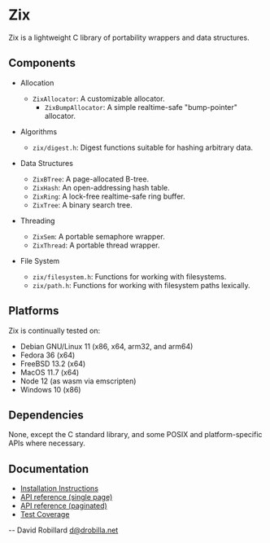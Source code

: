 Zix
===

Zix is a lightweight C library of portability wrappers and data structures.

Components
----------

* Allocation

  * `ZixAllocator`: A customizable allocator.
    * `ZixBumpAllocator`: A simple realtime-safe "bump-pointer" allocator.

* Algorithms

  * `zix/digest.h`: Digest functions suitable for hashing arbitrary data.

* Data Structures

  * `ZixBTree`: A page-allocated B-tree.
  * `ZixHash`: An open-addressing hash table.
  * `ZixRing`: A lock-free realtime-safe ring buffer.
  * `ZixTree`: A binary search tree.

* Threading

  * `ZixSem`: A portable semaphore wrapper.
  * `ZixThread`: A portable thread wrapper.

* File System

  * `zix/filesystem.h`: Functions for working with filesystems.
  * `zix/path.h`: Functions for working with filesystem paths lexically.

Platforms
---------

Zix is continually tested on:

  * Debian GNU/Linux 11 (x86, x64, arm32, and arm64)
  * Fedora 36 (x64)
  * FreeBSD 13.2 (x64)
  * MacOS 11.7 (x64)
  * Node 12 (as wasm via emscripten)
  * Windows 10 (x86)

Dependencies
------------

None,
except the C standard library,
and some POSIX and platform-specific APIs where necessary.

Documentation
-------------

  * [Installation Instructions](INSTALL.md)
  * [API reference (single page)](https://drobilla.gitlab.io/zix/doc/singlehtml/)
  * [API reference (paginated)](https://drobilla.gitlab.io/zix/doc/html/)
  * [Test Coverage](https://drobilla.gitlab.io/zix/coverage/)

 -- David Robillard <d@drobilla.net>
